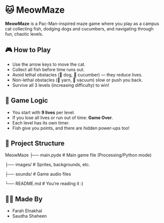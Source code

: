 # 🐱 MeowMaze

**MeowMaze** is a Pac-Man-inspired maze game where you play as a campus cat collecting fish, dodging dogs and cucumbers, and navigating through fun, chaotic levels.

## 🎮 How to Play
- Use the arrow keys to move the cat.
- Collect all fish before time runs out.
- Avoid lethal obstacles (🐶 dog, 🥒 cucumber) — they reduce lives.
- Non-lethal obstacles (🧶 yarn, 🧹 vacuum) slow or push you back.
- Survive all 3 levels (increasing difficulty) to win!

## 🧠 Game Logic
- You start with **9 lives** per level.
- If you lose all lives or run out of time: **Game Over**.
- Each level has its own timer.
- Fish give you points, and there are hidden power-ups too!

## 📁 Project Structure
MeowMaze
├── main.pyde # Main game file (Processing/Python mode)

├── images/ # Sprites, backgrounds, etc.

├── sounds/ # Game audio files

└── README.md # You’re reading it :)

## 👩‍💻 Made By
- Farah Elnakhal  
- Saudha Shaheen
